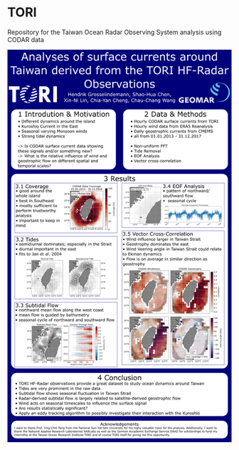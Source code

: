 # TORI

Repository for the Taiwan Ocean Radar Observing System analysis using CODAR data

![Alt Text](./figures/OSM23_Poster.png)

